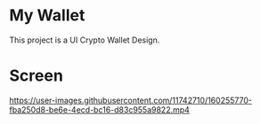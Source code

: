 # My Wallet

This project is a UI Crypto Wallet Design.

# Screen
https://user-images.githubusercontent.com/11742710/160255770-fba250d8-be6e-4ecd-bc16-d83c955a9822.mp4

